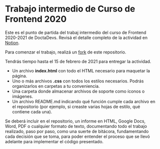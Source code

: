 # Trabajo intermedio de Curso de Frontend 2020

Este es el punto de partida del trabaj intermedio del curso de Frontend 2020-2021 de DoctaDevs. Revisá el detalle completo de la actividad en [Notion](https://www.notion.so/joelalejandro/Proyecto-Intermedio-GitHub-5bcbbceb34e94c2abc2da09a9699914c).

Para comenzar el trabajo, realizá un [fork](https://github.com//DoctaDevs/DD-TrabajoIntermedio2020-FE/fork) de este repositorio.

Tendrás tiempo hasta el 15 de febrero de 2021 para entregar la actividad.


- Un archivo **index.html** con todo el HTML necesario para maquetar la página.
- Uno o más archivos **.css** con todos los estilos necesarios. Podrás organizarlos en carpetas a tu conveniencia.
- Una carpeta donde almacenar archivos de soporte como íconos o imágenes.
- Un archivo README.md indicando qué función cumple cada archivo en el repositorio (por ejemplo, si creaste varias hojas de estilo, qué contiene cada una).

Se deberá incluir en el repositorio, un informe en HTML, Google Docs, Word, PDF o cualquier formato de texto, documentando todo el trabajo realizado, paso por paso, como una suerte de bitácora, fundamentando cada decisión que se toma, para poder entender el proceso que se llevó adelante para implementar el código presentado.